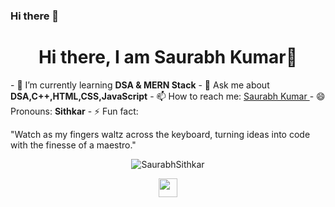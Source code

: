 ### Hi there 👋

<!--
**Saurabh-Sithkar/Saurabh-Sithkar** is a ✨ _special_ ✨ repository because its `README.md` (this file) appears on your GitHub profile.

Here are some ideas to get you started:

- 🔭 I’m currently working on ...
- 🌱 I’m currently learning ...
- 👯 I’m looking to collaborate on ...
- 🤔 I’m looking for help with ...
- 💬 Ask me about ...
- 📫 How to reach me: ...
- 😄 Pronouns: ...
- ⚡ Fun fact: ...
-->

<h1 align="center"> Hi there, I am Saurabh Kumar👋</h1>
- 🌱 I’m currently learning <strong>DSA & MERN Stack</strong>
- 💬 Ask me about <strong>DSA,C++,HTML,CSS,JavaScript</strong>
- 📫 How to reach me: <a href="https://www.linkedin.com/in/saurabh-kumar-775065286/" target="_blank"> Saurabh Kumar </a>
- 😄 Pronouns: <strong>Sithkar</strong>
- ⚡ Fun fact:<p>"Watch as my fingers waltz across the keyboard, turning ideas into code with the finesse of a maestro."</p>

<p align="center"> 
<img src="https://github-readme-stats.vercel.app/api?username-Saurabh-Sithkar&show_icons=true" alt="SaurabhSithkar"></p>

<p align="center">
  <a href="https://www.linkedin.com/in/saurabh-kumar-775065286/" target="_blank"><img src="https://cdn.jsdelivr.net/npm/simple-icons@3.0.1/icons/linkedin.svg" height="30" width="30"></a>
